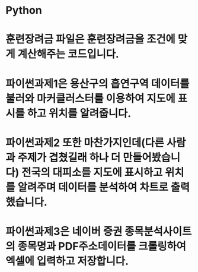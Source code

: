 # Python
# 훈련장려금 파일은 훈련장려금을 조건에 맞게 계산해주는 코드입니다.
# 파이썬과제1은 용산구의 흡연구역 데이터를 불러와 마커클러스터를 이용하여 지도에 표시를 하고 위치를 알려줍니다.
# 파이썬과제2 또한 마찬가지인데(다른 사람과 주제가 겹쳤길래 하나 더 만들어봤습니다) 전국의 대피소를 지도에 표시하고 위치를 알려주며 데이터를 분석하여 차트로 출력했습니다. 
# 파이썬과제3은 네이버 증권 종목분석사이트의 종목명과 PDF주소데이터를 크롤링하여 엑셀에 입력하고 저장합니다.
